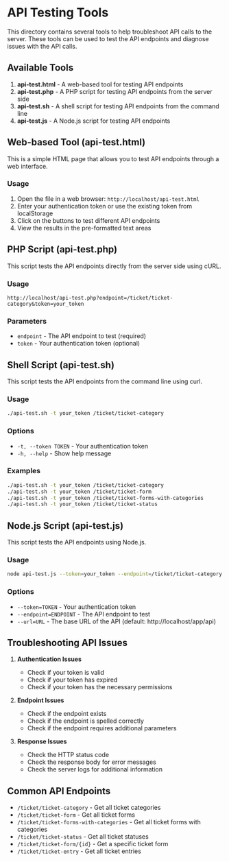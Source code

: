 # API Testing Tools

This directory contains several tools to help troubleshoot API calls to the server. These tools can be used to test the API endpoints and diagnose issues with the API calls.

## Available Tools

1. **api-test.html** - A web-based tool for testing API endpoints
2. **api-test.php** - A PHP script for testing API endpoints from the server side
3. **api-test.sh** - A shell script for testing API endpoints from the command line
4. **api-test.js** - A Node.js script for testing API endpoints

## Web-based Tool (api-test.html)

This is a simple HTML page that allows you to test API endpoints through a web interface.

### Usage

1. Open the file in a web browser: `http://localhost/api-test.html`
2. Enter your authentication token or use the existing token from localStorage
3. Click on the buttons to test different API endpoints
4. View the results in the pre-formatted text areas

## PHP Script (api-test.php)

This script tests the API endpoints directly from the server side using cURL.

### Usage

```
http://localhost/api-test.php?endpoint=/ticket/ticket-category&token=your_token
```

### Parameters

- `endpoint` - The API endpoint to test (required)
- `token` - Your authentication token (optional)

## Shell Script (api-test.sh)

This script tests the API endpoints from the command line using curl.

### Usage

```bash
./api-test.sh -t your_token /ticket/ticket-category
```

### Options

- `-t, --token TOKEN` - Your authentication token
- `-h, --help` - Show help message

### Examples

```bash
./api-test.sh -t your_token /ticket/ticket-category
./api-test.sh -t your_token /ticket/ticket-form
./api-test.sh -t your_token /ticket/ticket-forms-with-categories
./api-test.sh -t your_token /ticket/ticket-status
```

## Node.js Script (api-test.js)

This script tests the API endpoints using Node.js.

### Usage

```bash
node api-test.js --token=your_token --endpoint=/ticket/ticket-category
```

### Options

- `--token=TOKEN` - Your authentication token
- `--endpoint=ENDPOINT` - The API endpoint to test
- `--url=URL` - The base URL of the API (default: http://localhost/app/api)

## Troubleshooting API Issues

1. **Authentication Issues**
   - Check if your token is valid
   - Check if your token has expired
   - Check if your token has the necessary permissions

2. **Endpoint Issues**
   - Check if the endpoint exists
   - Check if the endpoint is spelled correctly
   - Check if the endpoint requires additional parameters

3. **Response Issues**
   - Check the HTTP status code
   - Check the response body for error messages
   - Check the server logs for additional information

## Common API Endpoints

- `/ticket/ticket-category` - Get all ticket categories
- `/ticket/ticket-form` - Get all ticket forms
- `/ticket/ticket-forms-with-categories` - Get all ticket forms with categories
- `/ticket/ticket-status` - Get all ticket statuses
- `/ticket/ticket-form/{id}` - Get a specific ticket form
- `/ticket/ticket-entry` - Get all ticket entries